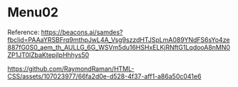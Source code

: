 # Menu02

Reference: https://beacons.ai/samdes?fbclid=PAAaYRSBFrq9mthpJwL4A_Vsg9szzdHTJSpLmA089YNdFS6sYo4ze887fG0S0_aem_th_AULLG_6G_WSVm5du16HSHxELKjRNftG1LqdooA8nMN0ZP1JT0lZbaKtepjIpHhhys50





https://github.com/RaymondRaman/HTML-CSS/assets/107023977/66fa2d0e-d528-4f37-aff1-a86a50c041e6

